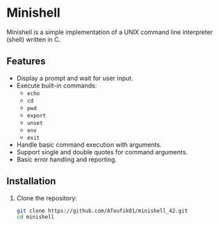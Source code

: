 # Minishell

Minishell is a simple implementation of a UNIX command line interpreter (shell) written in C.

## Features

- Display a prompt and wait for user input.
- Execute built-in commands:
  - `echo`
  - `cd`
  - `pwd`
  - `export`
  - `unset`
  - `env`
  - `exit`
- Handle basic command execution with arguments.
- Support single and double quotes for command arguments.
- Basic error handling and reporting.

## Installation

1. Clone the repository:
   ```sh
   git clone https://github.com/AToufik01/minishell_42.git
   cd minishell
